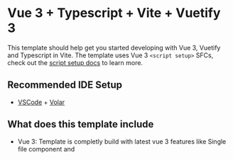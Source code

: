 # Vue 3 + Typescript + Vite + Vuetify 3

This template should help get you started developing with Vue 3, Vuetify and Typescript in Vite. The template uses Vue 3 `<script setup>` SFCs, check out the [script setup docs](https://v3.vuejs.org/api/sfc-script-setup.html#sfc-script-setup) to learn more.

## Recommended IDE Setup

- [VSCode](https://code.visualstudio.com/) + [Volar](https://marketplace.visualstudio.com/items?itemName=johnsoncodehk.volar)

## What does this template include

- Vue 3: Template is completly build with latest vue 3 features like Single file component and <script setup> mode which makes your code much more clean and readable.
  Router, Directives, Middlewares and Mixins are all configured and prebuilt in to the template.
- Typescript: The whole project is written with typescipt modular form.
- Vite: The project is built on top of vite, which have boosted everything from server side rendering up to production bundle. You can read this official article from Vite to know more about it <https://vitejs.dev/guide/why.html>.
- Vuetify 3: Alpha version of Vuetify 3 is available and is completly configured including custom themes and colors.
- SCSS: Sass is configured and is integrated to work globally as well as inside local components, it is integrated with vuetify too.
- Vuex Store: Store is configured with module form that supports multiple versions of stores with dfferent names, as it is more efficient for medium and big projects.

## Latest Updates

- Multilangual Configurations (i18n) added.
  
## Type Support For `.vue` Imports in TS

Since TypeScript cannot handle type information for `.vue` imports, they are shimmed to be a generic Vue component type by default. In most cases this is fine if you don't really care about component prop types outside of templates. However, if you wish to get actual prop types in `.vue` imports (for example to get props validation when using manual `h(...)` calls), you can enable Volar's `.vue` type support plugin by running `Volar: Switch TS Plugin on/off` from VSCode command palette.
